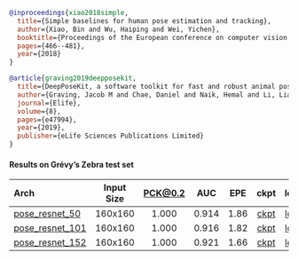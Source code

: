 <!-- [ALGORITHM] -->

```bibtex
@inproceedings{xiao2018simple,
  title={Simple baselines for human pose estimation and tracking},
  author={Xiao, Bin and Wu, Haiping and Wei, Yichen},
  booktitle={Proceedings of the European conference on computer vision (ECCV)},
  pages={466--481},
  year={2018}
}
```

<!-- [DATASET] -->

```bibtex
@article{graving2019deepposekit,
  title={DeepPoseKit, a software toolkit for fast and robust animal pose estimation using deep learning},
  author={Graving, Jacob M and Chae, Daniel and Naik, Hemal and Li, Liang and Koger, Benjamin and Costelloe, Blair R and Couzin, Iain D},
  journal={Elife},
  volume={8},
  pages={e47994},
  year={2019},
  publisher={eLife Sciences Publications Limited}
}
```

#### Results on Grévy’s Zebra test set

|  Arch  | Input Size | PCK@0.2 |  AUC  |  EPE  | ckpt    | log     |
| :-------- | :--------: | :------: | :------: | :------: |:------: |:------: |
|[pose_resnet_50](/configs/animal/2d_kpt_sview_rgb_img/top_down_heatmap/zebra/res50_zebra_160x160.py) | 160x160 | 1.000 | 0.914 | 1.86 | [ckpt](https://download.openmmlab.com/mmpose/animal/resnet/res50_zebra_160x160-5a104833_20210407.pth) | [log](https://download.openmmlab.com/mmpose/animal/resnet/res50_zebra_160x160_20210407.log.json) |
|[pose_resnet_101](/configs/animal/2d_kpt_sview_rgb_img/top_down_heatmap/zebra/res101_zebra_160x160.py) | 160x160 | 1.000 | 0.916 | 1.82 | [ckpt](https://download.openmmlab.com/mmpose/animal/resnet/res101_zebra_160x160-e8cb2010_20210407.pth) | [log](https://download.openmmlab.com/mmpose/animal/resnet/res101_zebra_160x160_20210407.log.json) |
|[pose_resnet_152](/configs/animal/2d_kpt_sview_rgb_img/top_down_heatmap/zebra/res152_zebra_160x160.py) | 160x160 | 1.000 | 0.921 | 1.66 | [ckpt](https://download.openmmlab.com/mmpose/animal/resnet/res152_zebra_160x160-05de71dd_20210407.pth) | [log](https://download.openmmlab.com/mmpose/animal/resnet/res152_zebra_160x160_20210407.log.json) |
